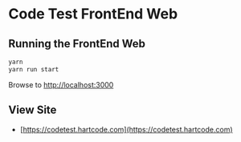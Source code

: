 # Code Test FrontEnd Web

## Running the FrontEnd Web 

```bash
yarn
yarn run start
```
Browse to <http://localhost:3000>

## View Site

* [https://codetest.hartcode.com](https://codetest.hartcode.com)
